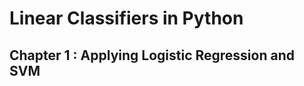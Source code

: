 # Linear Classifiers in Python

## Chapter 1 : Applying Logistic Regression and SVM

### 
```python

```
>>

### 
```python

```
>>

### 
```python

```
>>

### 
```python

```
>>


### 
```python

```
>>

### 
```python

```
>>

### 
```python

```
>>

### 
```python

```
>>
